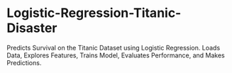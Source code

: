 # Logistic-Regression-Titanic-Disaster
Predicts Survival on the Titanic Dataset using Logistic Regression. Loads Data, Explores Features, Trains Model, Evaluates Performance, and Makes Predictions.
